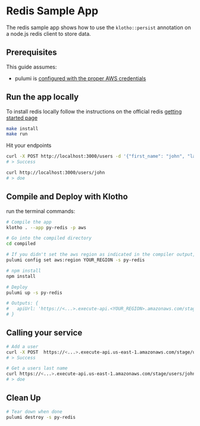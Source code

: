 # Redis Sample App

The redis sample app shows how to use the `klotho::persist` annotation on a node.js redis client to store data.


## Prerequisites

This guide assumes:
- pulumi is [configured with the proper AWS credentials](https://www.pulumi.com/docs/get-started/aws/begin/#configure-pulumi-to-access-your-aws-account)

## Run the app locally

To install redis locally follow the instructions on the official redis [getting started page](https://redis.io/docs/getting-started/)

```sh
make install
make run
```

Hit your endpoints
```sh
curl -X POST http://localhost:3000/users -d '{"first_name": "john", "last_name": "doe"}' -H "Content-Type: application/json"
# > Success

curl http://localhost:3000/users/john
# > doe
```

## Compile and Deploy with Klotho

run the terminal commands:
```sh
# Compile the app
klotho . --app py-redis -p aws

# Go into the compiled directory
cd compiled

# If you didn't set the aws region as indicated in the compiler output, do that now
pulumi config set aws:region YOUR_REGION -s py-redis

# npm install
npm install

# Deploy
pulumi up -s py-redis

# Outputs: {
#   apiUrl: 'https://<...>.execute-api.<YOUR_REGION>.amazonaws.com/stage/'
# }

```
## Calling your service

```sh
# Add a user 
curl -X POST  https://<...>.execute-api.us-east-1.amazonaws.com/stage/users -d '{"first_name": "john", "last_name": "doe"}' -H "Content-Type: application/json"
# > Success

# Get a users last name
curl https://<...>.execute-api.us-east-1.amazonaws.com/stage/users/john
# > doe
```

## Clean Up
```sh
# Tear down when done
pulumi destroy -s py-redis
```
